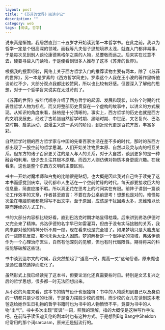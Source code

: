 ```yaml
---
layout: post
title: "《苏菲的世界》阅读小记"
description: ""
category: web
tags: [阅读, 哲学]
---
```


说来真是惭愧，我居然直到二十五岁才开始读到第一本哲学书。在此之前，我以为哲学一定是个很高深的领域，而我等凡夫俗子思想境界太浅，就连入门都非易事。于是每次见到别人谈论康德黑格尔之类的人物，总要敬而远之。后来实在过意不去，硬要寻些入门读物，于是便看到很多人推荐了这本《苏菲的世界》。

根据我的搜索经验，网络上关于西方哲学入门的推荐读物主要有两本，除了《苏菲的世界》，另一本是罗素的《西方哲学简史》。罗素这个人我在王小波的著作里听他谈论过不少，大部分观点我都比较赞同，所以也比较有好感。但要深入了解他的思想，对于一个哲学盲来说实在太过苛刻了。

《苏菲的世界》按年代顺序介绍了西方哲学的起源、发展和现状，以各个时期的代表性哲学人物为标点，而又将整部历史贯穿在一个虚构的故事中，以讲义的方式展现。从知识的角度来看，脉络是十分清晰的。事实上，西方哲学的历史也就是西方的文明发展史，经过了古希腊自然哲学时期、黑暗时期、中世纪、文艺复兴、巴洛克时期、启蒙运动、浪漫主义这一系列的阶段，到近现代更是百花齐放，丰富多彩。

自然哲学时期的西方哲学家与中国的先秦百家生活在差不多的时代，那时的东西方都出现了一股空前的哲学思潮。人们开始关注物质本原、自然以及灵与肉的相互关系。但东方的诸子百家更关注的是人与人的关系，对于大自然，谈到更多的是一种融合和利用，很少去关注其根本原理。而西方人则仿佛对物质本身更感兴趣。在我看来，这也是整个东西方文明的主要区别。

书中一开始对魔术师和白兔的比喻很是贴切，也大概是因此我对自己终于读完了这本书而感觉到庆幸。现代都市人生活在一个空前忙碌的时代，每天都要接收巨大的信息量，简直应接不暇。所以真正花在思考上的时间实在有限。前阵子讲到一篇谈论工作效率的文章，作者甚至直言：不要在办公桌前思考！想想也是对的，难怪每次坐在电脑前我都觉得写不出文字。至于原因，应该是干扰因素太多，思维难以长期而连续的方式工作。

书的大部分内容都比较好看，直到巴洛克时期才略显得枯燥。后来讲到弗洛伊德时又完全来了精神。弗洛伊德的名字早已如雷灌耳，但由于没有实际接触的关系，我向来都对他的精神分析不屑一顾，现在看来也是完全错了。如果梦境只是大脑皮层的一些随机反应，那也未免太让人困惑。梦的解析是一个很神秘的领域，弗洛伊德作为一个心理治疗医生，自然有他深刻的见解，但也有时代局限性。期待将来的科技能够破解这些谜。

书中谈到达尔文的时候，我突然想起了“道高一尺，魔高一丈”这句俗语，原来魔也是通过自然选择而进化了。

虽然形式上我已经读完了这本书，但要论消化还真需要些时日。特别是文艺复兴之后的哲学思想，很多都一时无法回想出来。

从小说的角度来看，这本书的情节设计也很独特：书中的人物感知到自己以及身边的一切都只是少校的杜撰，于是奋力摆脱少校的控制，而少校的女儿在读到这本老爸送给她作生日礼物的哲学书籍时也为书中的人物愤愤不平，竟要为书中的人物“出气”。书中多次出现“反讽”一词，照我的理解，指的大概便是这种写作手法吧。在前阵子读伍迪艾伦的剧本时也有这种方式。于是想到Big Bang中Sheldon经常用的那个词sarcasm，原来还是挺流行的。


